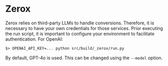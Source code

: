 # Zerox

Zerox relies on third-party LLMs to handle conversions. Therefore, it
is necessary to have your own credentials for those services. Prior
executing the run script, it is important to configure your
environment to facilitate authentication. For OpenAI:

```
$> OPENAI_API_KEY=... python src/build/_zerox/run.py
```

By default, GPT-4o is used. This can be changed using the `--model`
option.
